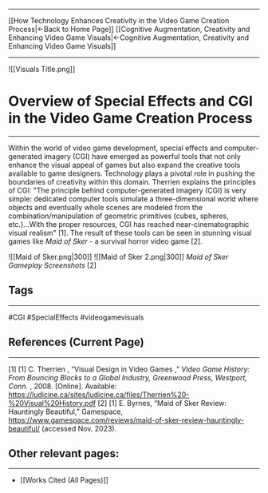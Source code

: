 ___
[[How Technology Enhances Creativity in the Video Game Creation Process|←Back to Home Page]]
[[Cognitive Augmentation, Creativity and Enhancing Video Game Visuals|←Cognitive Augmentation, Creativity and Enhancing Video Game Visuals]]
____
![[Visuals Title.png]]

# Overview of Special Effects and CGI in the Video Game Creation Process
____

Within the world of video game development, special effects and computer-generated imagery (CGI) have emerged as powerful tools that not only enhance the visual appeal of games but also expand the creative tools available to game designers. Technology plays a pivotal role in pushing the boundaries of creativity within this domain. Therrien explains the principles of CGI: "The principle behind computer-generated imagery (CGI) is very simple: dedicated computer tools simulate a three-dimensional world where objects and eventually whole scenes are modeled from the combination/manipulation of geometric primitives (cubes, spheres, etc.)...With the proper resources, CGI has reached near-cinematographic visual realism" [1]. The result of these tools can be seen in stunning visual games like _Maid of Sker_ - a survival horror video game [2].

![[Maid of Sker.png|300]] ![[Maid of Sker 2.png|300]]
_Maid of Sker Gameplay Screenshots_ [2]

## Tags
_____
#CGI #SpecialEffects #videogamevisuals 
## References (Current Page)
____
[1] [1] C. Therrien , “Visual Design in Video Games ,” _Video Game History: From Bouncing Blocks to a Global Industry, Greenwood Press, Westport, Conn._ , 2008. [Online]. Available: https://ludicine.ca/sites/ludicine.ca/files/Therrien%20-%20Visual%20History.pdf
[2] [1] E. Byrnes, “Maid of Sker Review: Hauntingly Beautiful,” Gamespace, https://www.gamespace.com/reviews/maid-of-sker-review-hauntingly-beautiful/ (accessed Nov. 2023).
## Other relevant pages:
_____
- [[Works Cited (All Pages)]] 
